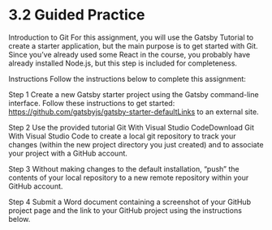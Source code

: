 # 3.2 Guided Practice
Introduction to Git
For this assignment, you will use the Gatsby Tutorial to create a starter application, but the main purpose is to get started with Git. Since you’ve already used some React in the course, you probably have already installed Node.js, but this step is included for completeness.

Instructions
Follow the instructions below to complete this assignment:

Step 1
Create a new Gatsby starter project using the Gatsby command-line interface. Follow these instructions to get started: https://github.com/gatsbyjs/gatsby-starter-defaultLinks to an external site.

Step 2
Use the provided tutorial Git With Visual Studio CodeDownload Git With Visual Studio Code to create a local git repository to track your changes (within the new project directory you just created) and to associate your project with a GitHub account.

Step 3
Without making changes to the default installation, “push” the contents of your local repository to a new remote repository within your GitHub account.

Step 4
Submit a Word document containing a screenshot of your GitHub project page and the link to your GitHub project using the instructions below.

